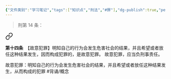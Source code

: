 ```yaml
---
{"文件类别":"学习笔记","tags":["知识点","刑法","#罪"],"dg-publish":true,"permalink":"/学习笔记studyup/刑总/故意犯罪/","dgPassFrontmatter":true,"created":"2024-10-31T19:50:56.084+08:00","updated":"2024-11-01T14:32:56.543+08:00"}
---
```


>刑第 14 条：
<div class="transclusion internal-embed is-loaded"><a class="markdown-embed-link" href="////#t14" aria-label="Open link"><svg xmlns="http://www.w3.org/2000/svg" width="24" height="24" viewBox="0 0 24 24" fill="none" stroke="currentColor" stroke-width="2" stroke-linecap="round" stroke-linejoin="round" class="svg-icon lucide-link"><path d="M10 13a5 5 0 0 0 7.54.54l3-3a5 5 0 0 0-7.07-7.07l-1.72 1.71"></path><path d="M14 11a5 5 0 0 0-7.54-.54l-3 3a5 5 0 0 0 7.07 7.07l1.71-1.71"></path></svg></a><div class="markdown-embed">



**第十四条**　【故意犯罪】明知自己的行为会发生危害社会的结果，并且希望或者放任这种结果发生，因而构成犯罪的，是故意犯罪。
故意犯罪，应当负刑事责任。 

</div></div>


故意犯罪：明知自己的行为会发生危害社会的结果，并且希望或者放任这种结果发生，从而构成的犯罪 #背诵/概念 